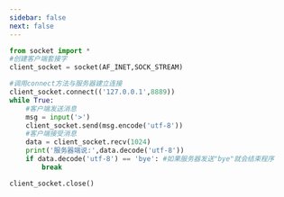 ```yaml
---
sidebar: false
next: false
---
```

<BlogInfo/>






```python
from socket import *
#创建客户端套接字
client_socket = socket(AF_INET,SOCK_STREAM)

#调用connect方法与服务器建立连接
client_socket.connect(('127.0.0.1',8889))
while True:
    #客户端发送消息
    msg = input('>')
    client_socket.send(msg.encode('utf-8'))
    #客户端接受消息
    data = client_socket.recv(1024)
    print('服务器端说:',data.decode('utf-8'))
    if data.decode('utf-8') == 'bye': #如果服务器发送"bye"就会结束程序
        break

client_socket.close()
```






<ActionBox />
        
<style>#top-box {margin-top:0.5rem!important;}</style>